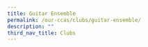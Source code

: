```yaml
---
title: Guitar Ensemble
permalink: /our-ccas/clubs/guitar-ensemble/
description: ""
third_nav_title: Clubs
---
```

